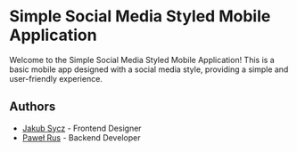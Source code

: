 # Simple Social Media Styled Mobile Application

Welcome to the Simple Social Media Styled Mobile Application! This is a basic mobile app designed with a social media style, providing a simple and user-friendly experience.

## Authors

- [Jakub Sycz](https://github.com/JaSycz) - Frontend Designer
- [Paweł Rus](https://github.com/janesmith) - Backend Developer
